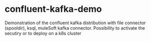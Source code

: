 # confluent-kafka-demo
Demonstration of the confluent kafka distribution with file connector (spooldir), ksql, muleSoft kafka connector. Possibility to activate the secutiry or to deploy on a k8s cluster
